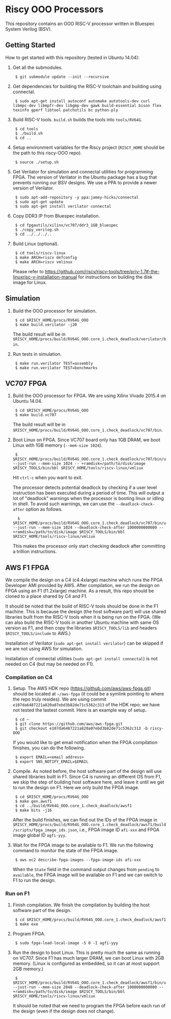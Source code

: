 # Riscy OOO Processors

This repository contains an OOO RISC-V processor written in Bluespec System Verilog (BSV).

## Getting Started

How to get started with this repository (tested in Ubuntu 14.04):

1. Get all the submodules.

        $ git submodule update --init --recursive

2. Get dependencies for building the RISC-V toolchain and building using connectal.

        $ sudo apt-get install autoconf automake autotools-dev curl libmpc-dev libmpfr-dev libgmp-dev gawk build-essential bison flex texinfo gperf libtool patchutils bc python-ply

3. Build RISC-V tools.
`build.sh` builds the tools into `tools/RV64G`.

        $ cd tools
        $ ./build.sh
        $ cd ..

4. Setup environment variables for the Riscy project (`RISCY_HOME` should be the path to this riscy-OOO repo).

        $ source ./setup.sh

5. Get Verilator for simulation and connectal utilities for programming FPGA.
The version of Verilator in the Ubuntu package has a bug that prevents running our BSV designs.
We use a PPA to provide a newer version of Verilator.

        $ sudo apt-add-repository -y ppa:jamey-hicks/connectal
        $ sudo apt-get update
        $ sudo apt-get install verilator connectal

6. Copy DDR3 IP from Bluespec installation.

        $ cd fpgautils/xilinx/vc707/ddr3_1GB_bluespec
        $ ./copy_verilog.sh
        $ cd ../../../..

7. Build Linux (optional).

        $ cd tools/riscv-linux
        $ make ARCH=riscv defconfig
        $ make ARCH=riscv vmlinux
        
    Please refer to https://github.com/riscv/riscv-tools/tree/priv-1.7#-the-linuxrisc-v-installation-manual for instructions on building the disk image for Linux.

## Simulation
1. Build the OOO processor for simulation.

        $ cd $RISCY_HOME/procs/RV64G_OOO
        $ make build.verilator -j20

    The build result will be in `$RISCY_HOME/procs/build/RV64G_OOO.core_1.check_deadlock/verilator/bin`.

2. Run tests in simulation.

        $ make run.verilator TEST=assembly
        $ make run.verilator TEST=benchmarks

## VC707 FPGA
1. Build the OOO processor for FPGA.
We are using Xilinx Vivado 2015.4 on Ubuntu 14.04.

        $ cd $RISCY_HOME/procs/RV64G_OOO
        $ make build.vc707

    The build result will be in `$RISCY_HOME/procs/build/RV64G_OOO.core_1.check_deadlock/vc707/bin`.
    
2. Boot Linux on FPGA.
Since VC707 board only has 1GB DRAM, we boot Linux with 1GB memory (`--mem-size 1024`).

        $ $RISCY_HOME/procs/build/RV64G_OOO.core_1.check_deadlock/vc707/bin/ubuntu.exe --just-run --mem-size 1024 -- +ramdisk=/path/to/disk/image $RISCY_TOOLS/bin/bbl $RISCY_HOME/tools/riscv-linux/vmliux
 
     Hit `ctrl-c` when you want to exit.
     
     The processor detects potential deadlock by checking if a user level instruction has been executed during a period of time.
     This will output a lot of "deadlock" warnings when the processor is booting linux or idling in shell.
     To avoid such warnings, we can use the `--deadlock-check-after` option as follows.
     
         $ $RISCY_HOME/procs/build/RV64G_OOO.core_1.check_deadlock/vc707/bin/ubuntu.exe --just-run --mem-size 1024 --deadlock-check-after 1000000000000 -- +ramdisk=/path/to/disk/image $RISCY_TOOLS/bin/bbl $RISCY_HOME/tools/riscv-linux/vmliux
      
      This makes the processor only start checking deadlock after committing a trillion instructions.
  
## AWS F1 FPGA
We compile the design on a C4 (c4.4xlarge) machine which runs the FPGA Developer AMI provided by AWS.
After compilation, we run the design on FPGA using an F1 (f1.2xlarge) machine.
As a result, this repo should be cloned to a place shared by C4 and F1.

It should be noted that the build of RISC-V tools should be done in the F1 machine.
This is because the design (the host software part) will use shared libraries built from the RISC-V tools when it is being run on the FPGA.
(We can also build the RISC-V tools in another Ubuntu machine with same OS version as F1, and then copy the libraries `$RISCY_TOOLS/lib` and headers `$RISCY_TOOLS/include` to AWS.)

Installation of Verilator (`sudo apt-get install verilator`) can be skipped if we are not using AWS for simulation.

Installation of connectal utilities (`sudo apt-get install connectal`) is not needed on C4 (but may be needed on F1).

### Compilation on C4
1. Setup.
The AWS HDK repo (https://github.com/aws/aws-fpga.git) should be located at `~/aws-fpga` (it could be a symlink pointing to where the repo truly resides).
We are using commit `e107da6487221a820a07ebd3b82de71c5362c313` of the HDK repo; we have not tested the lastest commit.
Here is an example way of setup.

        $ cd ~
        $ git clone https://github.com/aws/aws-fpga.git
        $ git checkout e107da6487221a820a07ebd3b82de71c5362c313 -b riscy-OOO

    If you would like to get email notification when the FPGA compilation finishes, you can do the following.
    
        $ export EMAIL=<email address>
        $ export SNS_NOTIFY_EMAIL=$EMAIL

2. Compile.
As noted before, the host software part of the design will use shared libraries built in F1.
Since C4 is running an different OS from F1, we skip the step of building host software here, and leave it until we get to run the design on F1.
Here we only build the FPGA image.

        $ cd $RISCY_HOME/procs/RV64G_OOO
        $ make gen.awsf1
        $ cd ../build/RV64G_OOO.core_1.check_deadlock/awsf1
        $ make bits -j16

    After the build finishes, we can find out the IDs of the FPGA image in `$RISCY_HOME/procs/build/RV64G_OOO.core_1.check_deadlock/awsf1/build/scripts/fpga_image_ids.json`, i.e., FPGA image ID `afi-xxx` and FPGA image global ID `agfi-yyy`.

3. Wait for the FPGA image to be available to F1.
We run the following command to monitor the state of the FPGA image.

        $ aws ec2 describe-fpga-images --fpga-image-ids afi-xxx

    When the `State` field in the command output changes from `pending` to `available`, the FPGA image will be available on F1 and we can switch to F1 to run the design.

### Run on F1
1. Finish compilation.
We finish the compilation by building the host software part of the design.

        $ cd $RISCY_HOME/procs/build/RV64G_OOO.core_1.check_deadlock/awsf1
        $ make exe
 
2. Program FPGA.
 
        $ sudo fpga-load-local-image -S 0 -I agfi-yyy

3. Run the design to boot Linux.
This is pretty much the same as running on VC707.
Since F1 has much larger DRAM, we can boot Linux with 2GB memory.
(Linux is configured as embedded, so it can at most support 2GB memory.)

        $ $RISCY_HOME/procs/build/RV64G_OOO.core_1.check_deadlock/awsf1/bin/ubuntu.exe --just-run --mem-size 2048 --deadlock-check-after 1000000000000 -- +ramdisk=/path/to/disk/image $RISCY_TOOLS/bin/bbl $RISCY_HOME/tools/riscv-linux/vmliux

    It should be noted that we need to program the FPGA before each run of the design (even if the design does not change).

